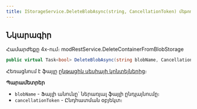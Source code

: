 ```yaml
---
title: IStorageService.DeleteBlobAsync(string, CancellationToken) մեթոդ  
---
```


## Նկարագիր

Համարժեքը 4x-ում։ modRestService.DeleteContainerFromBlobStorage

```c#
public virtual Task<bool> DeleteBlobAsync(string blobName, CancellationToken cancellationToken = default)
```

Հեռացնում է ֆայլը [ընթացիկ սեսիայի կոնտեյներից](Container.md)։

**Պարամետրեր**

* `blobName` - Ֆայլի անունը` ներառյալ ֆայլի ընդլայնումը։
* `cancellationToken` - Ընդհատման օբյեկտ։
